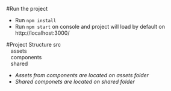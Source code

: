
#Run the project
- Run ``npm install``
- Run ``npm start`` on console and project will load by default on http://localhost:3000/

#Project Structure
src <br/>
&nbsp;&nbsp; assets<br/>
&nbsp;&nbsp; components<br/>
&nbsp;&nbsp; shared 

- *Assets from components are located on assets folder*
- *Shared componets are located on shared folder*
